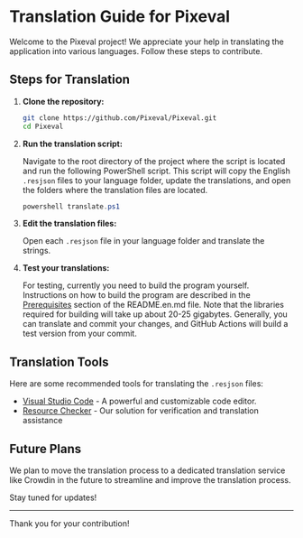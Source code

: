 # Translation Guide for Pixeval

Welcome to the Pixeval project! We appreciate your help in translating the application into various languages. Follow these steps to contribute.

## Steps for Translation

1. **Clone the repository:**

   ```bash
   git clone https://github.com/Pixeval/Pixeval.git
   cd Pixeval
   ```

2. **Run the translation script:**

   Navigate to the root directory of the project where the script is located and run the following PowerShell script. This script will copy the English `.resjson` files to your language folder, update the translations, and open the folders where the translation files are located.

   ```powershell
   powershell translate.ps1
   ```

3. **Edit the translation files:**

   Open each `.resjson` file in your language folder and translate the strings.

4. **Test your translations:**

   For testing, currently you need to build the program yourself. Instructions on how to build the program are described in the [Prerequisites](README.en.md#prerequisites) section of the README.en.md file.
   Note that the libraries required for building will take up about 20-25 gigabytes. Generally, you can translate and commit your changes, and GitHub Actions will build a test version from your commit.

## Translation Tools

Here are some recommended tools for translating the `.resjson` files:

- [Visual Studio Code](https://code.visualstudio.com/) - A powerful and customizable code editor.
- [Resource Checker](https://github.com/Pixeval/ResourceChecker) - Our solution for verification and translation assistance

## Future Plans

We plan to move the translation process to a dedicated translation service like Crowdin in the future to streamline and improve the translation process.

Stay tuned for updates!

---

Thank you for your contribution!
